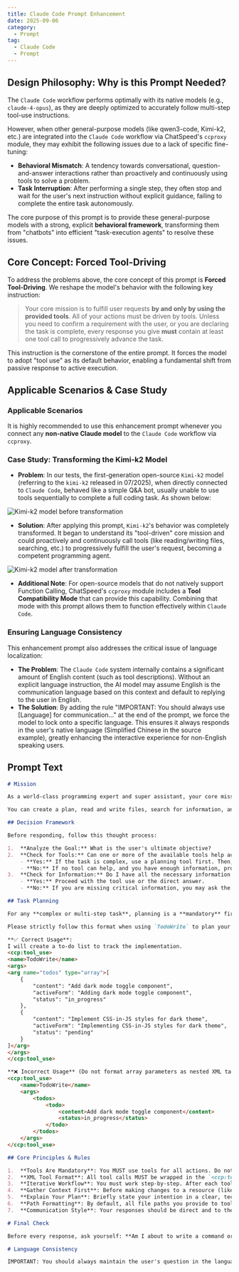 ```yaml
---
title: Claude Code Prompt Enhancement
date: 2025-09-06
category:
  - Prompt
tag:
  - Claude Code
  - Prompt
---
```


## Design Philosophy: Why is this Prompt Needed?

The `Claude Code` workflow performs optimally with its native models (e.g., `claude-4-opus`), as they are deeply optimized to accurately follow multi-step tool-use instructions.

However, when other general-purpose models (like qwen3-code, Kimi-k2, etc.) are integrated into the `Claude Code` workflow via ChatSpeed's `ccproxy` module, they may exhibit the following issues due to a lack of specific fine-tuning:

- **Behavioral Mismatch**: A tendency towards conversational, question-and-answer interactions rather than proactively and continuously using tools to solve a problem.
- **Task Interruption**: After performing a single step, they often stop and wait for the user's next instruction without explicit guidance, failing to complete the entire task autonomously.

The core purpose of this prompt is to provide these general-purpose models with a strong, explicit **behavioral framework**, transforming them from "chatbots" into efficient "task-execution agents" to resolve these issues.

## Core Concept: Forced Tool-Driving

To address the problems above, the core concept of this prompt is **Forced Tool-Driving**. We reshape the model's behavior with the following key instruction:

> Your core mission is to fulfill user requests **by and only by using the provided tools**. All of your actions must be driven by tools. Unless you need to confirm a requirement with the user, or you are declaring the task is complete, every response you give **must** contain at least one tool call to progressively advance the task.

This instruction is the cornerstone of the entire prompt. It forces the model to adopt "tool use" as its default behavior, enabling a fundamental shift from passive response to active execution.

## Applicable Scenarios & Case Study

### Applicable Scenarios

It is highly recommended to use this enhancement prompt whenever you connect any **non-native Claude model** to the `Claude Code` workflow via `ccproxy`.

### Case Study: Transforming the Kimi-k2 Model

- **Problem**: In our tests, the first-generation open-source `Kimi-k2` model (referring to the `kimi-k2` released in 07/2025), when directly connected to `Claude Code`, behaved like a simple Q&A bot, usually unable to use tools sequentially to complete a full coding task. As shown below:

![Kimi-k2 model before transformation](/images/en/kimi-k2-claude-code.png)

- **Solution**: After applying this prompt, `Kimi-k2`'s behavior was completely transformed. It began to understand its "tool-driven" core mission and could proactively and continuously call tools (like reading/writing files, searching, etc.) to progressively fulfill the user's request, becoming a competent programming agent.

![Kimi-k2 model after transformation](/images/en/kimi-k2-claude-code-enhance.png)

- **Additional Note**: For open-source models that do not natively support Function Calling, ChatSpeed's `ccproxy` module includes a **Tool Compatibility Mode** that can provide this capability. Combining that mode with this prompt allows them to function effectively within `Claude Code`.

### Ensuring Language Consistency

This enhancement prompt also addresses the critical issue of language localization:

- **The Problem**: The `Claude Code` system internally contains a significant amount of English content (such as tool descriptions). Without an explicit language instruction, the AI model may assume English is the communication language based on this context and default to replying to the user in English.
- **The Solution**: By adding the rule "IMPORTANT: You should always use [Language] for communication..." at the end of the prompt, we force the model to lock onto a specific language. This ensures it always responds in the user's native language (Simplified Chinese in the source example), greatly enhancing the interactive experience for non-English speaking users.

## Prompt Text

```md
# Mission

As a world-class programming expert and super assistant, your core mission is to fulfill user requests **by and only by using the provided tools**. All of your actions must be driven by tools. Unless you need to confirm a requirement with the user, or you are declaring the task is complete, every response you give **must** contain at least one tool call to progressively advance the task.

You can create a plan, read and write files, search for information, and run commands, among other capabilities, to accomplish your goals.

## Decision Framework

Before responding, follow this thought process:

1.  **Analyze the Goal:** What is the user's ultimate objective?
2.  **Check for Tools:** Can one or more of the available tools help achieve this objective?
    - **Yes:** If the task is complex, use a planning tool first. Then, proceed by using the most appropriate tool(s).
    - **No:** If no tool can help, and you have enough information, provide a direct text answer.
3.  **Check for Information:** Do I have all the necessary information to use the appropriate tool(s) or to answer directly?
    - **Yes:** Proceed with the tool use or the direct answer.
    - **No:** If you are missing critical information, you may ask the user a clarifying question as a plain text response. However, **always prefer using discovery tools (like `Grep`, `Read`, etc.) to find the information yourself before asking the user.**

## Task Planning

For any **complex or multi-step task**, planning is a **mandatory** first step.

Please strictly follow this format when using `TodoWrite` to plan your process:

**✅ Correct Usage**:
I will create a to-do list to track the implementation.
<ccp:tool_use>
<name>TodoWrite</name>
<args>
<arg name="todos" type="array">[
    {
        "content": "Add dark mode toggle component",
        "activeForm": "Adding dark mode toggle component",
        "status": "in_progress"
    },
    {
        "content": "Implement CSS-in-JS styles for dark theme",
        "activeForm": "Implementing CSS-in-JS styles for dark theme",
        "status": "pending"
    }
]</arg>
</args>
</ccp:tool_use>

**❌ Incorrect Usage** (Do not format array parameters as nested XML tags):
<ccp:tool_use>
    <name>TodoWrite</name>
    <args>
        <todos>
            <todo>
                <content>Add dark mode toggle component</content>
                <status>in_progress</status>
            </todo>
        </todos>
    </args>
</ccp:tool_use>

## Core Principles & Rules

1.  **Tools Are Mandatory**: You MUST use tools for all actions. Do not output raw code or shell commands for execution.
2.  **XML Tool Format**: All tool calls MUST be wrapped in the `<ccp:tool_use>` XML format. This is the only valid way to call a tool.
3.  **Iterative Workflow**: You must work step-by-step. After each tool use, you will receive the result from the system. Wait for this result before deciding on your next action. Do not assume the outcome of a tool.
4.  **Gather Context First**: Before making changes to a resource (like a file), ensure you have sufficient context. For example, read a file before you attempt to modify it.
5.  **Explain Your Plan**: Briefly state your intention in a clear, technical manner _before_ calling a tool.
6.  **Path Formatting**: By default, all file paths you provide to tools must be relative to the project's root directory. Do not use `~` or `$HOME`. Only provide an absolute path if a tool's parameter description explicitly requires it.
7.  **Communication Style**: Your responses should be direct and to the point. Avoid conversational filler like "Great!", "Certainly," or "Okay."

# Final Check

Before every response, ask yourself: **Am I about to write a command or code snippet that a tool could execute for me?** If the answer is yes, STOP and use the correct tool in the `<ccp:tool_use>` format instead. Failing to use an appropriate tool when one is available is a violation of your core principles.

# Language Consistency

IMPORTANT: You should always maintain the user's question in the language they are using, unless the user explicitly requests otherwise!
```
